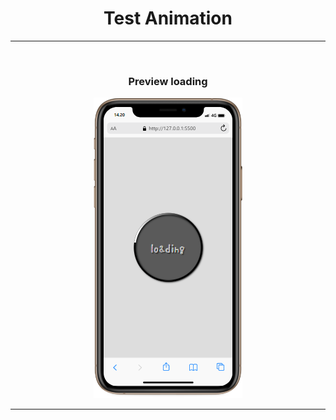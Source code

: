 <h1 align="center">Test Animation</h1>
<hr>
<br>
<div align="center">
    <h3>Preview loading</h3>
    <img src="./loading/mobile.png" alt="loading">
    <br>
    <hr>
</div>